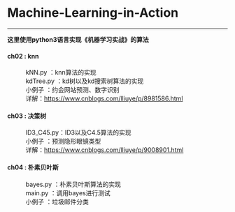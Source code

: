 # Machine-Learning-in-Action

---

**这里使用python3语言实现《机器学习实战》的算法**

#### ch02 : knn<br/>
&emsp;&emsp;&emsp;kNN.py ：knn算法的实现<br/>
&emsp;&emsp;&emsp;kdTree.py ：kd树以及kd搜索树算法的实现<br/>
&emsp;&emsp;&emsp;小例子 ：约会网站预测、数字识别<br/>
&emsp;&emsp;&emsp;详解：https://www.cnblogs.com/lliuye/p/8981586.html<br/>

#### ch03 : 决策树<br/>
&emsp;&emsp;&emsp;ID3_C45.py：ID3以及C4.5算法的实现<br/>
&emsp;&emsp;&emsp;小例子 ：预测隐形眼镜类型<br/>
&emsp;&emsp;&emsp;详解：https://www.cnblogs.com/lliuye/p/9008901.html<br/>

#### ch04 : 朴素贝叶斯<br/>
&emsp;&emsp;&emsp;bayes.py ：朴素贝叶斯算法的实现<br/>
&emsp;&emsp;&emsp;main.py ：调用bayes进行测试<br/>
&emsp;&emsp;&emsp;小例子 ：垃圾邮件分类<br/>
